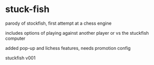 # stuck-fish
parody of stockfish, first attempt at a chess engine

includes options of playing against another player or vs the stuckfish computer

added pop-up and lichess features, needs promotion config

stuckfish v001
